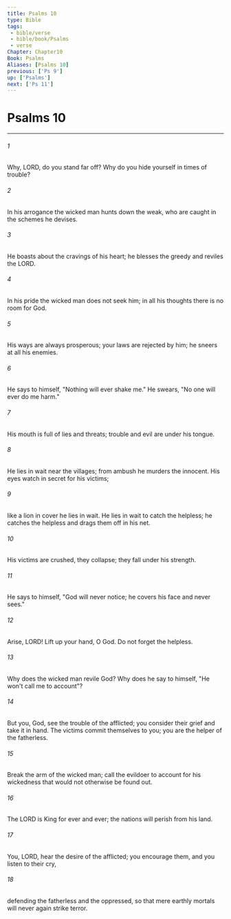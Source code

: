 ```yaml
---
title: Psalms 10
type: Bible
tags:
 - bible/verse
 - bible/book/Psalms
 - verse
Chapter: Chapter10
Book: Psalms
Aliases: [Psalms 10]
previous: ['Ps 9']
up: ['Psalms']
next: ['Ps 11']
---
```

# Psalms 10

***


###### 1 
Why, LORD, do you stand far off? Why do you hide yourself in times of trouble? 

###### 2 
In his arrogance the wicked man hunts down the weak, who are caught in the schemes he devises. 

###### 3 
He boasts about the cravings of his heart; he blesses the greedy and reviles the LORD. 

###### 4 
In his pride the wicked man does not seek him; in all his thoughts there is no room for God. 

###### 5 
His ways are always prosperous; your laws are rejected by him; he sneers at all his enemies. 

###### 6 
He says to himself, "Nothing will ever shake me." He swears, "No one will ever do me harm." 

###### 7 
His mouth is full of lies and threats; trouble and evil are under his tongue. 

###### 8 
He lies in wait near the villages; from ambush he murders the innocent. His eyes watch in secret for his victims; 

###### 9 
like a lion in cover he lies in wait. He lies in wait to catch the helpless; he catches the helpless and drags them off in his net. 

###### 10 
His victims are crushed, they collapse; they fall under his strength. 

###### 11 
He says to himself, "God will never notice; he covers his face and never sees." 

###### 12 
Arise, LORD! Lift up your hand, O God. Do not forget the helpless. 

###### 13 
Why does the wicked man revile God? Why does he say to himself, "He won't call me to account"? 

###### 14 
But you, God, see the trouble of the afflicted; you consider their grief and take it in hand. The victims commit themselves to you; you are the helper of the fatherless. 

###### 15 
Break the arm of the wicked man; call the evildoer to account for his wickedness that would not otherwise be found out. 

###### 16 
The LORD is King for ever and ever; the nations will perish from his land. 

###### 17 
You, LORD, hear the desire of the afflicted; you encourage them, and you listen to their cry, 

###### 18 
defending the fatherless and the oppressed, so that mere earthly mortals will never again strike terror. 
